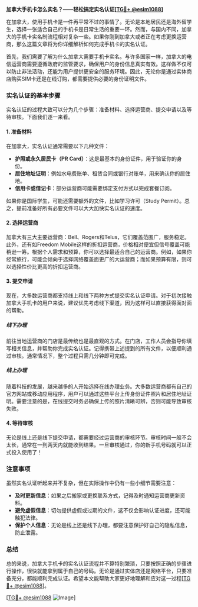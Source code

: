 **加拿大手机卡怎么实名？——轻松搞定实名认证[[TG💪+ @esim1088](https://t.me/s/esim1088)]**

在加拿大，使用手机卡是一件再平常不过的事情了。无论是本地居民还是海外留学生，选择一张适合自己的手机卡是日常生活的重要一环。然而，与国内不同，加拿大的手机卡实名制流程相对复杂一些。如果你刚到加拿大或者正在考虑更换运营商，那么这篇文章将为你详细解析如何完成手机卡的实名认证。

首先，我们需要了解为什么加拿大需要手机卡实名。与许多国家一样，加拿大的电信运营商需要遵循政府的监管要求，确保用户的身份信息真实有效。这样做不仅可以防止非法活动，还能为用户提供更安全的服务环境。因此，无论你是通过实体商店购买SIM卡还是在线订购，都需要提供必要的身份证明文件。

### **实名认证的基本步骤**

实名认证的过程大致可以分为几个步骤：准备材料、选择运营商、提交申请以及等待审核。下面我们逐一来看。

#### **1. 准备材料**
在加拿大，实名认证通常需要以下几种文件：
- **护照或永久居民卡（PR Card）**：这是最基本的身份证件，用于验证你的身份。
- **居住地址证明**：例如水电费账单、租赁合同或银行对账单，用来确认你的居住地。
- **信用卡或借记卡**：部分运营商可能需要绑定支付方式以完成套餐订阅。

如果你是国际学生，可能还需要额外的文件，比如学习许可（Study Permit）。总之，提前准备好所有必要文件可以大大加快实名认证的速度。

#### **2. 选择运营商**
加拿大有三大主要运营商：Bell、Rogers和Telus，它们覆盖范围广，服务稳定。此外，还有如Freedom Mobile这样的折扣运营商，价格相对便宜但信号覆盖可能稍逊一筹。根据个人需求和预算，你可以选择最适合自己的运营商。例如，如果你经常旅行，可能会倾向于选择网络覆盖面更广的大运营商；而如果预算有限，则可以选择性价比更高的折扣运营商。

#### **3. 提交申请**
现在，大多数运营商都支持线上和线下两种方式提交实名认证申请。对于初次接触加拿大手机卡的用户来说，建议优先考虑线下渠道，因为这样可以直接获得面对面的帮助。

##### **线下办理**
前往当地运营商的门店是最传统也是最直观的方式。在门店，工作人员会指导你填写相关信息，并帮助你完成实名认证。记得携带上述提到的所有文件，以便顺利通过审核。通常情况下，整个过程只需几分钟即可完成。

##### **线上办理**
随着科技的发展，越来越多的人开始选择在线办理业务。大多数运营商都有自己的官方网站或移动应用程序，用户可以通过这些平台上传身份证件照片和居住地址证明。需要注意的是，在线提交时务必确保上传的照片清晰可辨，否则可能导致审核失败。

#### **4. 等待审核**
无论是线上还是线下提交申请，都需要经过运营商的审核环节。审核时间一般不会太长，通常在一到两天内就能收到结果。一旦审核通过，你的新手机号码就可以正式投入使用了！

### **注意事项**
虽然实名认证听起来并不复杂，但在实际操作中仍有一些小细节需要注意：
- **及时更新信息**：如果之后搬家或更换联系方式，记得及时通知运营商更新资料。
- **避免虚假信息**：切勿提供虚假或过期的文件，这不仅会影响认证进度，还可能触犯法律。
- **保护个人信息**：无论是线上还是线下办理，都要注意保护好自己的隐私信息，防止泄露。

### **总结**
总的来说，加拿大手机卡的实名认证流程并不算特别繁琐，只要按照正确的步骤进行操作，很快就能拿到属于自己的号码。无论是通过实体店还是网络平台，只要准备充分，都能顺利完成认证。希望本文能帮助大家更好地理解和应对这一过程[[TG💪+ @esim1088](https://t.me/s/esim1088)]。

[[TG💪+ @esim1088](https://t.me/s/esim1088) ![Image](https://i.postimg.cc/4NQfJmqS/Snipaste-2025-05-13-00-14-12.png)]
